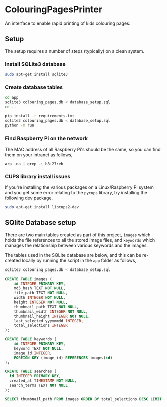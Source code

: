 # ColouringPagesPrinter
An interface to enable rapid printing of kids colouring pages. 

## Setup
The setup requires a number of steps (typically) on a clean system. 

### Install SQLite3 database
```bash
sudo apt-get install sqlite3
```

### Create database tables
```bash
cd app
sqlite3 colouring_pages.db < database_setup.sql
cd ..
```


```bash
pip install -r requirements.txt
sqlite3 colouring_pages.db < database_setup.sql
python -m run
```

### Find Raspberry Pi on the network
The MAC address of all Raspberry Pi's should be the same, so you can find them on your intranet as follows, 

```
arp -na | grep -i b8:27:eb
```



### CUPS library install issues
If you're installing the various packages on a Linux/Raspberry Pi system and you 
get some error relating to the ```pycups``` library, try installing the following dev 
package. 

```bash
sudo apt-get install libcups2-dev
```


## SQlite Database setup
There are two main tables created as part of this project, ```images``` which holds the file references to 
all the stored image files, and ```keywords``` which manages the relationship between various keywords and 
the images. 

The tables used in the SQLite database are below, and this can be re-created locally by running the script in the ```app``` 
folder as follows, 

```bash
sqlite3 colouring_pages.db < database_setup.sql
```

```sql 
CREATE TABLE images (
    id INTEGER PRIMARY KEY,
    md5_hash TEXT NOT NULL,
    file_path TEXT NOT NULL,
    width INTEGER NOT NULL,
    height INTEGER NOT NULL,
    thumbnail_path TEXT NOT NULL,
    thumbnail_width INTEGER NOT NULL,
    thumbnail_height INTEGER NOT NULL,
    last_selected_yyyymmdd INTEGER,
    total_selections INTEGER
);

CREATE TABLE keywords (
    id INTEGER PRIMARY KEY,
    keyword TEXT NOT NULL,
    image_id INTEGER,
    FOREIGN KEY (image_id) REFERENCES images(id)
);

CREATE TABLE searches (
  id INTEGER PRIMARY KEY,
  created_at TIMESTAMP NOT NULL,
  search_terms TEXT NOT NULL
);
```


```sql
SELECT thumbnail_path FROM images ORDER BY total_selections DESC LIMIT 12;
```
